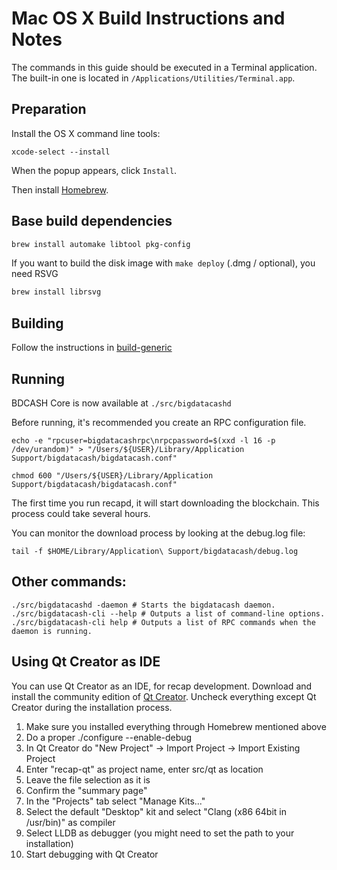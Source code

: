 Mac OS X Build Instructions and Notes
====================================
The commands in this guide should be executed in a Terminal application.
The built-in one is located in `/Applications/Utilities/Terminal.app`.

Preparation
-----------
Install the OS X command line tools:

`xcode-select --install`

When the popup appears, click `Install`.

Then install [Homebrew](https://brew.sh).

Base build dependencies
-----------------------

```bash
brew install automake libtool pkg-config
```

If you want to build the disk image with `make deploy` (.dmg / optional), you need RSVG
```bash
brew install librsvg
```

Building
--------

Follow the instructions in [build-generic](build-generic.md)

Running
-------

BDCASH Core is now available at `./src/bigdatacashd`

Before running, it's recommended you create an RPC configuration file.

    echo -e "rpcuser=bigdatacashrpc\nrpcpassword=$(xxd -l 16 -p /dev/urandom)" > "/Users/${USER}/Library/Application Support/bigdatacash/bigdatacash.conf"

    chmod 600 "/Users/${USER}/Library/Application Support/bigdatacash/bigdatacash.conf"

The first time you run recapd, it will start downloading the blockchain. This process could take several hours.

You can monitor the download process by looking at the debug.log file:

    tail -f $HOME/Library/Application\ Support/bigdatacash/debug.log

Other commands:
-------

    ./src/bigdatacashd -daemon # Starts the bigdatacash daemon.
    ./src/bigdatacash-cli --help # Outputs a list of command-line options.
    ./src/bigdatacash-cli help # Outputs a list of RPC commands when the daemon is running.

Using Qt Creator as IDE
------------------------
You can use Qt Creator as an IDE, for recap development.
Download and install the community edition of [Qt Creator](https://www.qt.io/download/).
Uncheck everything except Qt Creator during the installation process.

1. Make sure you installed everything through Homebrew mentioned above
2. Do a proper ./configure --enable-debug
3. In Qt Creator do "New Project" -> Import Project -> Import Existing Project
4. Enter "recap-qt" as project name, enter src/qt as location
5. Leave the file selection as it is
6. Confirm the "summary page"
7. In the "Projects" tab select "Manage Kits..."
8. Select the default "Desktop" kit and select "Clang (x86 64bit in /usr/bin)" as compiler
9. Select LLDB as debugger (you might need to set the path to your installation)
10. Start debugging with Qt Creator
